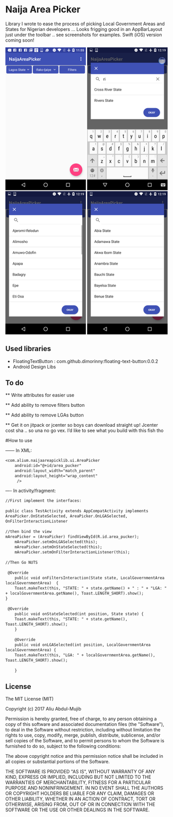 # Naija Area Picker

Library I wrote to ease the process of picking Local Government Areas and States for Nigerian developers … Looks frigging good in an AppBarLayout just under the toolbar .. see screenshots for examples. Swift (iOS) version coming soon!

<img src="Screens/screenshot.png" width="250" />
<img src="Screens/screenshot1.png" width="250" />
<img src="Screens/screenshot2.png" width="250" />
<img src="Screens/screenshot3.png" width="250" />


## Used libraries


- FloatingTextButton : com.github.dimorinny:floating-text-button:0.0.2
- Android Design Libs


## To do

** Write attributes for easier use

** Add ability to remove filters button

** Add ability to remove LGAs button

** Get it on jitpack or jcenter so boys can download straight up! Jcenter cost sha .. so una no go vex. I’d like to see what you build with this fish tho


#How to use

—— In XML:  
	
	<com.alium.naijaareapicklib.ui.AreaPicker
        android:id="@+id/area_pucker"
        android:layout_width="match_parent"
        android:layout_height="wrap_content"
         />

—- In activity/fragment: 
	
	//First implement the interfaces: 
	
	public class TestActivity extends AppCompatActivity implements AreaPicker.OnStateSelected, AreaPicker.OnLGASelected, OnFilterInteractionListener 

	//then bind the view
	mAreaPicker = (AreaPicker) findViewById(R.id.area_pucker);
        mAreaPicker.setmOnLGASelected(this);
        mAreaPicker.setmOnStateSelected(this);
        mAreaPicker.setmOnFilterInteractionListener(this);

	//Then Go NUTS
	
	 @Override
    	public void onFiltersInteraction(State state, LocalGovernmentArea localGovernmentArea) 	{
        Toast.makeText(this, "STATE: " + state.getName() + " : " + "LGA: " + localGovernmentArea.getName(), Toast.LENGTH_SHORT).show();
   	}

   	 @Override
    	public void onStateSelected(int position, State state) {
        Toast.makeText(this, "STATE: " + state.getName(), Toast.LENGTH_SHORT).show();
    	}

    	@Override
    	public void onLGASelected(int position, LocalGovernmentArea localGovernmentArea) {
        Toast.makeText(this, "LGA: " + localGovernmentArea.getName(), Toast.LENGTH_SHORT).show();

    	}

License
----------------

The MIT License (MIT)

Copyright (c) 2017 Aliu Abdul-Mujib

Permission is hereby granted, free of charge, to any person obtaining a copy
of this software and associated documentation files (the "Software"), to deal
in the Software without restriction, including without limitation the rights
to use, copy, modify, merge, publish, distribute, sublicense, and/or sell
copies of the Software, and to permit persons to whom the Software is
furnished to do so, subject to the following conditions:

The above copyright notice and this permission notice shall be included in all
copies or substantial portions of the Software.

THE SOFTWARE IS PROVIDED "AS IS", WITHOUT WARRANTY OF ANY KIND, EXPRESS OR
IMPLIED, INCLUDING BUT NOT LIMITED TO THE WARRANTIES OF MERCHANTABILITY,
FITNESS FOR A PARTICULAR PURPOSE AND NONINFRINGEMENT. IN NO EVENT SHALL THE
AUTHORS OR COPYRIGHT HOLDERS BE LIABLE FOR ANY CLAIM, DAMAGES OR OTHER
LIABILITY, WHETHER IN AN ACTION OF CONTRACT, TORT OR OTHERWISE, ARISING FROM,
OUT OF OR IN CONNECTION WITH THE SOFTWARE OR THE USE OR OTHER DEALINGS IN THE
SOFTWARE.
